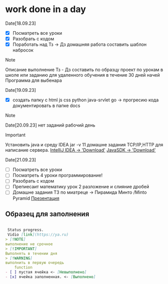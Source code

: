 # work done in a day

 Date[18.09.23]

- [x] Посматреть все уроки
- [x] Разобрать с кодом
- [x] Поработать над Тз -> Дз домашняя работа составить шаблон набросок

> [!NOTE]
Описание выполнение Тз - Дз составить по образцу проект по урокам в школе или заданию для удаленного обучения в течение 30 дней начей Программа для выбенара

Datе[19.09.23]

- [x] создать папку с html js css python java-srvlet go ->  прогресию кода документировать в папке docs

> [!NOTE]
Datе[20.09.23] нет заданий рабочий день


> [!IMPORTANT]
Установить java и среду IDEA  jar -v 11 домашне задания TCP/IP,HTTP для  написание сервера.
[IntelliJ IDEA -> 'Download'](https://www.jetbrains.com/ru-ru/idea/)
[JavaSDK -> 'Download'](https://www.oracle.com/java/technologies/javase/jdk11-archive-downloads.html)

Datе[21.09.23]

- [ ] Посматреть все уроки
- [ ] Посматреть 4 уроки программирование!
- [ ] Разобрать с кодом
- [ ] Препиесаит математику урок 2 разложение и слияние дробей
- [ ] Домашне задания Т3 по  миатреце -> Пирамида Минто
/Minto Pyramid [Презентация](https://gbcdn.mrgcdn.ru/uploads/asset/5512492/attachment/e08a98aeea467090afb0203364b57469.pdf)

## Образец для заполнения

```md

 Status progress. 
 Vidio [link](https://ya.ru)
> [!NOTE]
выполнение не срочное 
> [!IMPORTANT]
Выполнять в течении дня
> [!WARNING]
выполнить в первую очередь
    function
- [ ] пустая ячейка <- [Невыполнено]
- [x] ячейка заполненная. <- [Выполнено]

```
